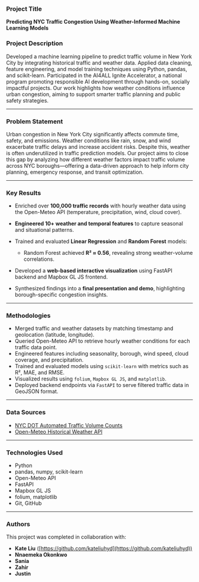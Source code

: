###  **Project Title**

**Predicting NYC Traffic Congestion Using Weather-Informed Machine Learning Models**

### **Project Description**

Developed a machine learning pipeline to predict traffic volume in New York City by integrating historical traffic and weather data. Applied data cleaning, feature engineering, and model training techniques using Python, pandas, and scikit-learn. Participated in the AI4ALL Ignite Accelerator, a national program promoting responsible AI development through hands-on, socially impactful projects. Our work highlights how weather conditions influence urban congestion, aiming to support smarter traffic planning and public safety strategies.

---

### **Problem Statement**

Urban congestion in New York City significantly affects commute time, safety, and emissions. Weather conditions like rain, snow, and wind exacerbate traffic delays and increase accident risks. Despite this, weather is often underutilized in traffic prediction models. Our project aims to close this gap by analyzing how different weather factors impact traffic volume across NYC boroughs—offering a data-driven approach to help inform city planning, emergency response, and transit optimization.

---

### Key Results

* Enriched over **100,000 traffic records** with hourly weather data using the Open-Meteo API (temperature, precipitation, wind, cloud cover).
* **Engineered 10+ weather and temporal features** to capture seasonal and situational patterns.
* Trained and evaluated **Linear Regression** and **Random Forest** models:

  * Random Forest achieved **R² ≈ 0.56**, revealing strong weather-volume correlations.
* Developed a **web-based interactive visualization** using FastAPI backend and Mapbox GL JS frontend.
* Synthesized findings into a **final presentation and demo**, highlighting borough-specific congestion insights.

---

### **Methodologies**

* Merged traffic and weather datasets by matching timestamp and geolocation (latitude, longitude).
* Queried Open-Meteo API to retrieve hourly weather conditions for each traffic data point.
* Engineered features including seasonality, borough, wind speed, cloud coverage, and precipitation.
* Trained and evaluated models using `scikit-learn` with metrics such as R², MAE, and RMSE.
* Visualized results using `folium`, `Mapbox GL JS`, and `matplotlib`.
* Deployed backend endpoints via `FastAPI` to serve filtered traffic data in GeoJSON format.

---

### **Data Sources**

* [NYC DOT Automated Traffic Volume Counts](https://data.cityofnewyork.us/Transportation/Automated-Traffic-Volume-Counts/7ym2-wayt)
* [Open-Meteo Historical Weather API](https://open-meteo.com/)

---

### **Technologies Used**

* Python
* pandas, numpy, scikit-learn
* Open-Meteo API
* FastAPI
* Mapbox GL JS
* folium, matplotlib
* Git, GitHub

---

### **Authors**

This project was completed in collaboration with:

* **Kate Liu** ([https://github.com/kateliuhyd](https://github.com/kateliuhyd))
* **Nnaemeka Okonkwo**
* **Sania**
* **Zahir**
* **Justin**
